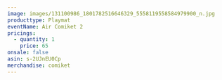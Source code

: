 ```yaml
---
image: images/131100986_1801782516646329_5558119558584979900_n.jpg
producttype: Playmat
eventName: Air Comiket 2
pricings:
  - quantity: 1
    price: 65
onsale: false
asin: s-2UJnEU0Cp
merchandise: comiket
---
```

